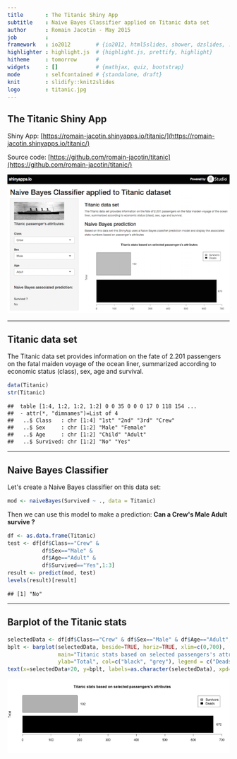 ```yaml
---
title       : The Titanic Shiny App
subtitle    : Naive Bayes Classifier applied on Titanic data set
author      : Romain Jacotin - May 2015
job         : 
framework   : io2012        # {io2012, html5slides, shower, dzslides, ...}
highlighter : highlight.js  # {highlight.js, prettify, highlight}
hitheme     : tomorrow      # 
widgets     : []            # {mathjax, quiz, bootstrap}
mode        : selfcontained # {standalone, draft}
knit        : slidify::knit2slides
logo        : titanic.jpg
---
```


## The Titanic Shiny App

Shiny App: [https://romain-jacotin.shinyapps.io/titanic/](https://romain-jacotin.shinyapps.io/titanic/)  

Source code: [https://github.com/romain-jacotin/titanic](https://github.com/romain-jacotin/titanic/)  

![Titanic Shiny App](./assets/img/shinyapp.png)

---

## Titanic data set

The Titanic data set provides information on the fate of 2.201 passengers on the fatal maiden voyage of the ocean liner, summarized according to economic status (class), sex, age and survival.


```r
data(Titanic)
str(Titanic)
```

```
##  table [1:4, 1:2, 1:2, 1:2] 0 0 35 0 0 0 17 0 118 154 ...
##  - attr(*, "dimnames")=List of 4
##   ..$ Class   : chr [1:4] "1st" "2nd" "3rd" "Crew"
##   ..$ Sex     : chr [1:2] "Male" "Female"
##   ..$ Age     : chr [1:2] "Child" "Adult"
##   ..$ Survived: chr [1:2] "No" "Yes"
```

---

## Naive Bayes Classifier

Let's create a Naive Bayes classifier on this data set:


```r
mod <- naiveBayes(Survived ~ ., data = Titanic)
```

Then we can use this model to make a prediction: <B> Can a Crew's Male Adult survive ? </B>


```r
df <- as.data.frame(Titanic)
test <- df[df$Class=="Crew" &
           df$Sex=="Male" &
           df$Age=="Adult" &
           df$Survived=="Yes",1:3]
result <- predict(mod, test)
levels(result)[result]
```

```
## [1] "No"
```

---

## Barplot of the Titanic stats


```r
selectedData <- df[df$Class=="Crew" & df$Sex=="Male" & df$Age=="Adult",5]
bplt <- barplot(selectedData, beside=TRUE, horiz=TRUE, xlim=c(0,700),
                main="Titanic stats based on selected passengers's attributes",
                ylab="Total", col=c("black", "grey"), legend = c("Deads", "Survivors"))
text(x=selectedData+20, y=bplt, labels=as.character(selectedData), xpd=TRUE)
```

![plot of chunk unnamed-chunk-4](assets/fig/unnamed-chunk-4-1.png) 

